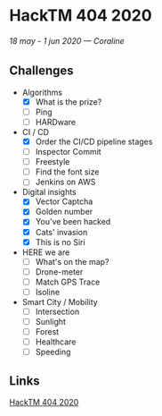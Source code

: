 # HackTM 404 2020
###### 18 may - 1 jun 2020 — Coraline

## Challenges

* Algorithms
    - [x] What is the prize?
    - [ ] Ping
    - [ ] HARDware
    
* CI / CD
    - [x] Order the CI/CD pipeline stages
    - [ ] Inspector Commit
    - [ ] Freestyle
    - [ ] Find the font size
    - [ ] Jenkins on AWS
    
* Digital insights
    - [x] Vector Captcha
    - [x] Golden number
    - [x] You've been hacked
    - [x] Cats' invasion
    - [x] This is no Siri
    
* HERE we are
    - [ ] What's on the map?
    - [ ] Drone-meter
    - [ ] Match GPS Trace
    - [ ] Isoline
    
* Smart City / Mobility
    - [ ] Intersection
    - [ ] Sunlight
    - [ ] Forest
    - [ ] Healthcare
    - [ ] Speeding
    
## Links
    
[HackTM 404 2020](https://404.hacktm.ro/)  
